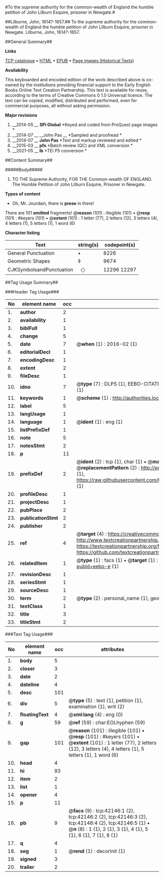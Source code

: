 #To the supreme authority for the common-wealth of England the humble petition of John Lilburn Esquire, prisoner in Newgate.#

##Lilburne, John, 1614?-1657.##
To the supreme authority for the common-wealth of England the humble petition of John Lilburn Esquire, prisoner in Newgate.
Lilburne, John, 1614?-1657.

##General Summary##

**Links**

[TCP catalogue](http://www.ota.ox.ac.uk/tcp/)  • 
[HTML](http://tei.it.ox.ac.uk/tcp/Texts-HTML/free/A48/A48485.html)  • 
[EPUB](http://tei.it.ox.ac.uk/tcp/Texts-EPUB/free/A48/A48485.epub) • 
[Page images (Historical Texts)](https://historicaltexts.jisc.ac.uk/eebo-8988841e)

**Availability**

This keyboarded and encoded edition of the work described above is co-owned by the
    institutions providing financial support to the Early English Books Online Text Creation
    Partnership. This text is available for reuse, according to the terms of  Creative Commons 0 1.0 Universal
    licence. The text can be copied, modified, distributed and performed, even for commercial
    purposes, all without asking permission.

**Major revisions**

1. __2014-05 __ __SPi Global__ *Keyed and coded from ProQuest page images *
1. __2014-07 __ __John Pas __ *Sampled and proofread *
1. __2014-07 __ __John Pas__ *Text and markup reviewed and edited *
1. __2015-03 __ __pfs__ *Batch review (QC) and XML conversion *
1. __2021-05 __ __lb__ *TEI P5 conversion *

##Content Summary##

#####Body#####

1. TO THE Supreme Authority, FOR THE Common-wealth OF ENGLAND. The Humble Petition of John Lilburn Esquire, Prisoner in Newgate.

**Types of content**

  * Oh, Mr. Jourdain, there is **prose** in there!

There are 101 **omitted** fragments! 
 @__reason__ (101) : illegible (101)  •  @__resp__ (101) : #keyers (101)  •  @__extent__ (101) : 1 letter (77), 2 letters (12), 3 letters (4), 4 letters (1), 5 letters (1), 1 word (6)

**Character listing**


|Text|string(s)|codepoint(s)|
|---|---|---|
|General Punctuation|•|8226|
|Geometric Shapes|◊|9674|
|CJKSymbolsandPunctuation|〈〉|12296 12297|

##Tag Usage Summary##

###Header Tag Usage###

|No|element name|occ|attributes|
|---|---|---|---|
|1.|__author__|2||
|2.|__availability__|1||
|3.|__biblFull__|1||
|4.|__change__|5||
|5.|__date__|7| @__when__ (1) : 2016-02 (1)|
|6.|__editorialDecl__|1||
|7.|__encodingDesc__|1||
|8.|__extent__|2||
|9.|__fileDesc__|1||
|10.|__idno__|7| @__type__ (7) : DLPS (1), EEBO-CITATION (1), VID (1), EEBO-PROQUEST (1), STC (2), OCLC (1)|
|11.|__keywords__|1| @__scheme__ (1) : http://authorities.loc.gov/ (1)|
|12.|__label__|5||
|13.|__langUsage__|1||
|14.|__language__|1| @__ident__ (1) : eng (1)|
|15.|__listPrefixDef__|1||
|16.|__note__|5||
|17.|__notesStmt__|2||
|18.|__p__|11||
|19.|__prefixDef__|2| @__ident__ (2) : tcp (1), char (1)  •  @__matchPattern__ (2) : ([0-9\-]+):([0-9IVX]+) (1), (.+) (1)  •  @__replacementPattern__ (2) : http://eebo.chadwyck.com/downloadtiff?vid=$1&page=$2 (1), https://raw.githubusercontent.com/textcreationpartnership/Texts/master/tcpchars.xml#$1 (1)|
|20.|__profileDesc__|1||
|21.|__projectDesc__|1||
|22.|__pubPlace__|2||
|23.|__publicationStmt__|2||
|24.|__publisher__|2||
|25.|__ref__|4| @__target__ (4) : https://creativecommons.org/publicdomain/zero/1.0/ (1), http://www.textcreationpartnership.org/docs/. (1), https://textcreationpartnership.org/faq/#faq05 (1), https://github.com/textcreationpartnership (1)|
|26.|__relatedItem__|1| @__type__ (1) : facs (1)  •  @__target__ (1) : https://data.historicaltexts.jisc.ac.uk/view?pubId=eebo-e (1)|
|27.|__revisionDesc__|1||
|28.|__seriesStmt__|1||
|29.|__sourceDesc__|1||
|30.|__term__|2| @__type__ (2) : personal_name (1), geographic_name (1)|
|31.|__textClass__|1||
|32.|__title__|3||
|33.|__titleStmt__|2||


###Text Tag Usage###

|No|element name|occ|attributes|
|---|---|---|---|
|1.|__body__|5||
|2.|__closer__|3||
|3.|__date__|2||
|4.|__dateline__|4||
|5.|__desc__|101||
|6.|__div__|5| @__type__ (5) : text (1), petition (1), examination (1), writ (2)|
|7.|__floatingText__|4| @__xml:lang__ (4) : eng (0)|
|8.|__g__|59| @__ref__ (59) : char:EOLhyphen (59)|
|9.|__gap__|101| @__reason__ (101) : illegible (101)  •  @__resp__ (101) : #keyers (101)  •  @__extent__ (101) : 1 letter (77), 2 letters (12), 3 letters (4), 4 letters (1), 5 letters (1), 1 word (6)|
|10.|__head__|4||
|11.|__hi__|93||
|12.|__item__|2||
|13.|__list__|1||
|14.|__opener__|4||
|15.|__p__|11||
|16.|__pb__|9| @__facs__ (9) : tcp:42146:1 (2), tcp:42146:2 (2), tcp:42146:3 (2), tcp:42146:4 (2), tcp:42146:5 (1)  •  @__n__ (8) : 1 (1), 2 (1), 3 (1), 4 (1), 5 (1), 6 (1), 7 (1), 8 (1)|
|17.|__q__|4||
|18.|__seg__|1| @__rend__ (1) : decorInit (1)|
|19.|__signed__|3||
|20.|__trailer__|2||
